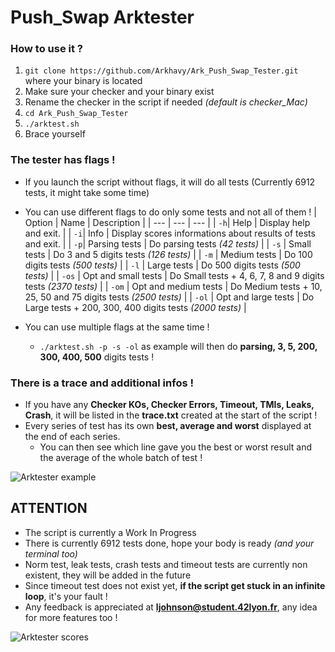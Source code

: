 # Push_Swap Arktester

### How to use it ?
1. `git clone https://github.com/Arkhavy/Ark_Push_Swap_Tester.git` where your binary is located
2. Make sure your checker and your binary exist
3. Rename the checker in the script if needed *(default is checker_Mac)*
4. `cd Ark_Push_Swap_Tester`
5. `./arktest.sh`
6. Brace yourself

### The tester has flags !
- If you launch the script without flags, it will do all tests (Currently 6912 tests, it might take some time)
- You can use different flags to do only some tests and not all of them !
| Option | Name | Description |
| --- | --- | --- |
| `-h`| Help | Display help and exit. |
| `-i`| Info | Display scores informations about results of tests and exit. |
| `-p`| Parsing tests | Do parsing tests *(42 tests)* |
| `-s` | Small tests | Do 3 and 5 digits tests *(126 tests)* |
| `-m` | Medium tests | Do 100 digits tests *(500 tests)* |
| `-l` | Large tests | Do 500 digits tests *(500 tests)* |
| `-os` | Opt and small tests | Do Small tests + 4, 6, 7, 8 and 9 digits tests *(2370 tests)* |
| `-om` | Opt and medium tests | Do Medium tests + 10, 25, 50 and 75 digits tests *(2500 tests)* |
| `-ol` | Opt and large tests | Do Large tests + 200, 300, 400 digits tests *(2000 tests)* |

- You can use multiple flags at the same time !
	- `./arktest.sh -p -s -ol` as example will then do **parsing, 3, 5, 200, 300, 400, 500** digits tests !

### There is a trace and additional infos !
- If you have any **Checker KOs, Checker Errors, Timeout, TMIs, Leaks, Crash**, it will be listed in the __**trace.txt**__ created at the start of the script !
- Every series of test has its own **best, average and worst** displayed at the end of each series.
	- You can then see which line gave you the best or worst result and the average of the whole batch of test !

![Arktester example](https://cdn.discordapp.com/attachments/779263099609022464/936988273123942421/Screen_Shot_2022-01-29_at_3.16.24_PM.png)

## ATTENTION
- The script is currently a Work In Progress
- There is currently 6912 tests done, hope your body is ready *(and your terminal too)*
- Norm test, leak tests, crash tests and timeout tests are currently non existent, they will be added in the future
- Since timeout test does not exist yet, **if the script get stuck in an infinite loop**, it's your fault !
- Any feedback is appreciated at **ljohnson@student.42lyon.fr**, any idea for more features too !

![Arktester scores](https://cdn.discordapp.com/attachments/779263099609022464/936987502898741248/Screen_Shot_2022-01-29_at_3.13.15_PM.png)
